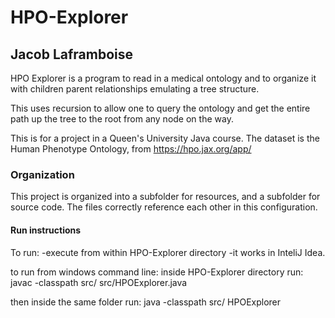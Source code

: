 # HPO-Explorer
## Jacob Laframboise

HPO Explorer is a program to read in a medical ontology and to 
organize it with children parent relationships emulating a tree
structure. 

This uses recursion to allow one to query the ontology and 
get the entire path up the tree to the root from any
node on the way. 

This is for a project in a Queen's University Java course. 
The dataset is the Human Phenotype Ontology, from
https://hpo.jax.org/app/

### Organization
This project is organized into a subfolder for resources, and 
a subfolder for source code. The files correctly reference 
each other in this configuration. 

#### Run instructions
To run:
-execute from within HPO-Explorer directory
-it works in InteliJ Idea. 

to run from windows command line:
inside HPO-Explorer directory run:
javac -classpath src/ src/HPOExplorer.java

then inside the same folder run:
java -classpath src/ HPOExplorer


